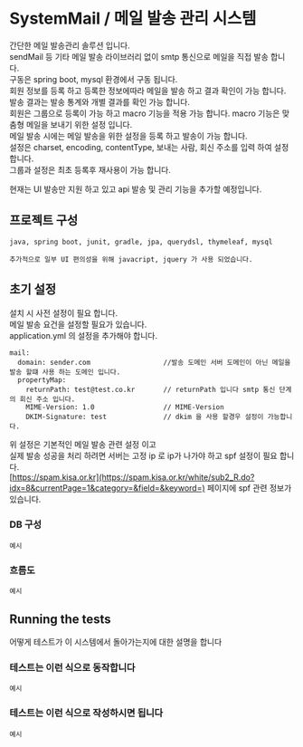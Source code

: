 # SystemMail / 메일 발송 관리 시스템
   
간단한 메일 발송관리 솔루션 입니다.   
sendMail 등 기타 메일 발송 라이브러리 없이 smtp 통신으로 메일을 직접 발송 합니다.   
구동은 spring boot, mysql 환경에서 구동 됩니다.   
회원 정보를 등록 하고 등록한 정보에따라 메일을 발송 하고 결과 확인이 가능 합니다. 발송 결과는 발송 통계와 개별 결과를 확인 가능 합니다.  
회원은 그룹으로 등록이 가능 하고 macro 기능을 적용 가능 합니다. macro 기능은 맞춤형 메일을 보내기 위한 설정 입니다.   
메일 발송 시에는 메일 발송을 위한 설정을 등록 하고 발송이 가능 합니다.   
설정은 charset, encoding, contentType, 보내는 사람, 회신 주소를 입력 하여 설정 합니다.   
그룹과 설정은 최초 등록후 재사용이 가능 합니다.   

현재는 UI 발송만 지원 하고 있고 api 발송 및 관리 기능을 추가할 예정입니다.
## 프로젝트 구성
```
java, spring boot, junit, gradle, jpa, querydsl, thymeleaf, mysql

추가적으로 일부 UI 편의성을 위해 javacript, jquery 가 사용 되었습니다.
```
## 초기 설정

설치 시 사전 설정이 필요 합니다.   
메일 발송 요건을 설정할 필요가 있습니다.  
application.yml 의 설정을 추가해야 합니다.   

```
mail:      
  domain: sender.com                  //발송 도메인 서버 도메인이 아닌 메일을 발송 할떄 사용 하는 도메인 입니다.   
  propertyMap:    
    returnPath: test@test.co.kr       // returnPath 입니다 smtp 통신 단계의 회신 주소 입니다.   
    MIME-Version: 1.0                 // MIME-Version           
    DKIM-Signature: test              // dkim 을 사용 할경우 설정이 가능합니다.    
``` 
    
위 설정은 기본적인 메일 발송 관련 설정 이고    
실제 발송 성공을 처리 하려면 서버는 고정 ip 로 ip가 나가야 하고 spf 설정이 필요 합니다.    
[https://spam.kisa.or.kr](https://spam.kisa.or.kr/white/sub2_R.do?idx=8&currentPage=1&category=&field=&keyword=)
페이지에 spf 관련 정보가 있습니다.    




### DB 구성 
```
예시
```

### 흐름도

```
예시
```

## Running the tests 
어떻게 테스트가 이 시스템에서 돌아가는지에 대한 설명을 합니다

### 테스트는 이런 식으로 동작합니다
```
예시
```

### 테스트는 이런 식으로 작성하시면 됩니다

```
예시
```
